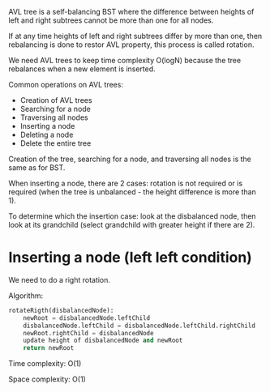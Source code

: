 AVL tree is a self-balancing BST where the difference between heights of left and right subtrees cannot be more than one for all nodes.

If at any time heights of left and right subtrees differ by more than one, then rebalancing is done to restor AVL property, this process is called rotation.

We need AVL trees to keep time complexity O(logN) because the tree rebalances when a new element is inserted.

Common operations on AVL trees:
- Creation of AVL trees
- Searching for a node
- Traversing all nodes
- Inserting a node
- Deleting a node
- Delete the entire tree

Creation of the tree, searching for a node, and traversing all nodes is the same as for BST.

When inserting a node, there are 2 cases: rotation is not required or is required (when the tree is unbalanced - the height difference is more than 1).

To determine which the insertion case: look at the disbalanced node, then look at its grandchild (select grandchild with greater height if there are 2).

# Inserting a node (left left condition)

We need to do a right rotation.

Algorithm:
```Python
rotateRigth(disbalancedNode):
    newRoot = disbalancedNode.leftChild
    disbalancedNode.leftChild = disbalancedNode.leftChild.rightChild
    newRoot.rightChild = disbalancedNode
    update height of disbalancedNode and newRoot
    return newRoot
```

Time complexity: O(1)

Space complexity: O(1)

